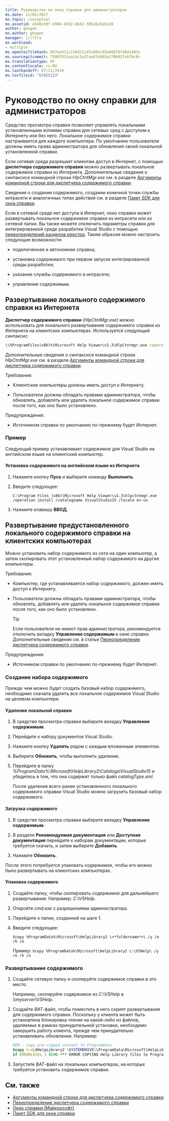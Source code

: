 ```yaml
---
title: Руководство по окну справки для администраторов
ms.date: 11/01/2017
ms.topic: conceptual
ms.assetid: 4340c69f-b96b-4932-bb82-38b16a5ab149
author: ghogen
ms.author: ghogen
manager: jillfra
ms.workload:
- multiple
ms.openlocfilehash: 037ee411c156d21145160dc95b40078fd841493c
ms.sourcegitcommit: 75807551ea14c5a37aa07dd93a170b02fc67bc8c
ms.translationtype: HT
ms.contentlocale: ru-RU
ms.lasthandoff: 07/11/2019
ms.locfileid: "67825123"
---
```

# <a name="help-viewer-administrator-guide"></a>Руководство по окну справки для администраторов

Средство просмотра справки позволяет управлять локальными установленными копиями справки для сетевых сред с доступом к Интернету или без него. Локальное содержимое справки настраивается для каждого компьютера. По умолчанию пользователи должны иметь права администратора для обновления своей локальной установленной справки.

Если сетевая среда разрешает клиентам доступ в Интернет, с помощью **диспетчера содержимого справки** можно развертывать локальное содержимое справки из Интернета. Дополнительные сведения о синтаксисе командной строки *HlpCtntMgr.exe* см. в разделе [Аргументы командной строки для диспетчера содержимого справки](../help-viewer/command-line-arguments.md).

Сведения о создании содержимого, создании конечной точки службы интрасети и аналогичных типах действий см. в разделе [Пакет SDK для окна справки](../extensibility/internals/microsoft-help-viewer-sdk.md).

Если в сетевой среде нет доступа в Интернет, окно справки может развертывать локальное содержимое справки из интрасети или из сетевой папки. Вы также можете отключить параметры справки для интегрированной среде разработки Visual Studio с помощью [переопределений разделов реестра](../help-viewer/behavior-overrides.md). Таким образом можно настроить следующие возможности:

- подключенная и автономная справка;

- установка содержимого при первом запуске интегрированной среды разработки;

- указание службы содержимого в интрасети;

- управление содержимым.

## <a name="deploy-local-help-content-from-the-internet"></a>Развертывание локального содержимого справки из Интернета

**Диспетчер содержимого справки** (*HlpCtntMgr.exe*) можно использовать для локального развертывания содержимого справки из Интернета на клиентских компьютерах. Используется следующий синтаксис:

```cmd
\\%ProgramFiles(x86)%\Microsoft Help Viewer\v2.3\HlpCtntmgr.exe /operation \<*name*> /catalogname \<*catalog name*> /locale \<*locale*>
```

Дополнительные сведения о синтаксисе командной строки *HlpCtntMgr.exe* см. в разделе [Аргументы командной строки для диспетчера содержимого справки](../help-viewer/command-line-arguments.md).

Требования:

- Клиентские компьютеры должны иметь доступ к Интернету.

- Пользователи должны обладать правами администратора, чтобы обновлять, добавлять или удалять локальное содержимое справки после того, как оно было установлено.

Предупреждения:

- Источником справки по умолчанию по-прежнему будет Интернет.

### <a name="example"></a>Пример

Следующий пример устанавливает содержимое для Visual Studio на английском языке на клиентский компьютер.

#### <a name="to-install-english-content-from-the-internet"></a>Установка содержимого на английском языке из Интернета

1. Нажмите кнопку **Пуск** и выберите команду **Выполнить**.

2. Введите следующее:

     `C:\Program Files (x86)\Microsoft Help Viewer\v2.3\hlpctntmgr.exe /operation install /catalogname VisualStudio15 /locale en-us`

3. Нажмите клавишу **ВВОД**.

## <a name="deploy-pre-installed-local-help-content-on-client-computers"></a>Развертывание предустановленного локального содержимого справки на клиентских компьютерах

Можно установить набор содержимого из сети на один компьютер, а затем скопировать этот установленный набор содержимого на другие компьютеры.

Требования:

- Компьютер, где устанавливается набор содержимого, должен иметь доступ к Интернету.

- Пользователи должны обладать правами администратора, чтобы обновлять, добавлять или удалять локальное содержимое справки после того, как оно было установлено.

    > [!TIP]
    > Если пользователи не имеют прав администратора, рекомендуется отключить вкладку **Управление содержимым** в окне справки. Дополнительные сведения см. в статье [Переопределение диспетчера содержимого справки](../help-viewer/behavior-overrides.md).

Предупреждения:

- Источником справки по умолчанию по-прежнему будет Интернет.

### <a name="create-the-content-set"></a>Создание набора содержимого

Прежде чем можно будет создать базовый набор содержимого, необходимо сначала удалить все локальное содержимое Visual Studio на целевом компьютере.

#### <a name="to-uninstall-local-help"></a>Удаление локальной справки

1. В средстве просмотра справки выберите вкладку **Управление содержимым**.

2. Перейдите к набору документов Visual Studio.

3. Нажмите кнопку **Удалить** рядом с каждым вложенным элементом.

4. Выберите **Обновить**, чтобы выполнить удаление.

5. Перейдите в папку *%ProgramData%\Microsoft\HelpLibrary2\Catalogs\VisualStudio15* и убедитесь в том, что она содержит только файл *catalogType.xml*.

   После удаления всего ранее установленного локального содержимого справки Visual Studio можно загрузить базовый набор содержимого.

#### <a name="to-download-the-content"></a>Загрузка содержимого

1. В средстве просмотра справки выберите вкладку **Управление содержимым**.

2. В разделе **Рекомендуемая документация** или **Доступная документация** перейдите к наборам документации, которые требуется скачать, и затем выберите **Добавить**.

3. Нажмите **Обновить**.

После этого потребуется упаковать содержимое, чтобы его можно было развертывать на клиентских компьютерах.

#### <a name="to-package-the-content"></a>Упаковка содержимого

1. Создайте папку, чтобы скопировать содержимое для дальнейшего развертывания. Например: *C:\VSHelp*.

2. Откройте *cmd.exe* с разрешениями администратора.

3. Перейдите к папке, созданной на шаге 1.

4. Введите следующее:

     `Xcopy %ProgramData%\Microsoft\HelpLibrary2 \<*foldername*>\ /y /e /k /o`

     Пример: `Xcopy %ProgramData%\Microsoft\HelpLibrary2 c:\VSHelp\ /y /e /k /o`

### <a name="deploy-the-content"></a>Развертывание содержимого

1. Создайте сетевую папку и скопируйте содержимое справки в это место.

     Например, скопируйте содержимое из *C:\VSHelp* в *\\\myserver\VSHelp*.

2. Создайте *BAT*-файл, чтобы поместить в него скрипт развертывания для содержимого справки. Поскольку у клиента может быть установлена блокировка чтения на какой-либо из файлов, удаляемых в рамках принудительной установки, необходимо завершить работу клиента, прежде чем принудительно устанавливать обновления. Например:

    ```cmd
    REM - copy pre-ripped content to ProgramData
    Xcopy %~dp0HelpLibrary2 %SYSTEMDRIVE%\ProgramData\Microsoft\HelpLibrary2\ /y /e /k /o
    if ERRORLEVEL 1 ECHO *** ERROR COPYING Help Library files to ProgramData (%ERRORLEVEL%)
    ```

3. Запустите *BAT*-файл на локальных компьютерах, на которых требуется установить содержимое справки.

## <a name="see-also"></a>См. также

- [Аргументы командной строки для диспетчера содержимого справки](../help-viewer/command-line-arguments.md)
- [Переопределение диспетчера содержимого справки](../help-viewer/behavior-overrides.md)
- [Окно справки (Майкрософт)](../help-viewer/overview.md)
- [Пакет SDK для окна справки](../extensibility/internals/microsoft-help-viewer-sdk.md)